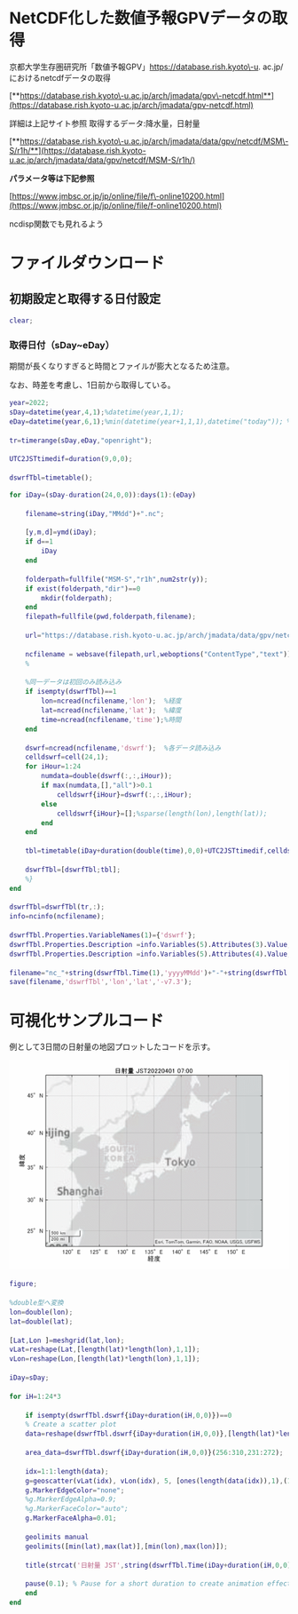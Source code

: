 
# NetCDF化した数値予報GPVデータの取得

京都大学生存圏研究所「数値予報GPV」https://database.rish.kyoto\-u. ac.jp/ におけるnetcdfデータの取得

[**https://database.rish.kyoto\-u.ac.jp/arch/jmadata/gpv\-netcdf.html**](https://database.rish.kyoto-u.ac.jp/arch/jmadata/gpv-netcdf.html)

詳細は上記サイト参照
取得するデータ:降水量，日射量

[**https://database.rish.kyoto\-u.ac.jp/arch/jmadata/data/gpv/netcdf/MSM\-S/r1h/**](https://database.rish.kyoto-u.ac.jp/arch/jmadata/data/gpv/netcdf/MSM-S/r1h/)

**パラメータ等は下記参照**

[https://www.jmbsc.or.jp/jp/online/file/f\-online10200.html](https://www.jmbsc.or.jp/jp/online/file/f-online10200.html)

ncdisp関数でも見れるよう

# ファイルダウンロード
## 初期設定と取得する日付設定
```matlab
clear;
```
### 取得日付（sDay~eDay）

期間が長くなりすぎると時間とファイルが膨大となるため注意。


なお、時差を考慮し、1日前から取得している。

```matlab
year=2022;
sDay=datetime(year,4,1);%datetime(year,1,1);
eDay=datetime(year,6,1);%min(datetime(year+1,1,1),datetime("today")); % 今年を入れた場合に前日になるように変更

tr=timerange(sDay,eDay,"openright");

UTC2JSTtimedif=duration(9,0,0);

dswrfTbl=timetable();
```

```matlab
for iDay=(sDay-duration(24,0,0)):days(1):(eDay)
  
    filename=string(iDay,"MMdd")+".nc";    
     
    [y,m,d]=ymd(iDay);
    if d==1
        iDay
    end

    folderpath=fullfile("MSM-S","r1h",num2str(y));
    if exist(folderpath,"dir")==0
        mkdir(folderpath);
    end
    filepath=fullfile(pwd,folderpath,filename);

    url="https://database.rish.kyoto-u.ac.jp/arch/jmadata/data/gpv/netcdf/MSM-S/r1h/"+num2str(y,"%4d")+"/"+filename;

    ncfilename = websave(filepath,url,weboptions("ContentType","text"));
    %
    
    %同一データは初回のみ読み込み
    if isempty(dswrfTbl)==1
        lon=ncread(ncfilename,'lon');  %経度
        lat=ncread(ncfilename,'lat');  %緯度
        time=ncread(ncfilename,'time');%時間
    end

    dswrf=ncread(ncfilename,'dswrf');  %各データ読み込み
    celldswrf=cell(24,1);
    for iHour=1:24
        numdata=double(dswrf(:,:,iHour));
        if max(numdata,[],"all")>0.1
            celldswrf{iHour}=dswrf(:,:,iHour);
        else
            celldswrf{iHour}=[];%sparse(length(lon),length(lat));
        end
    end   

    tbl=timetable(iDay+duration(double(time),0,0)+UTC2JSTtimedif,celldswrf);

    dswrfTbl=[dswrfTbl;tbl];    
    %}
end

dswrfTbl=dswrfTbl(tr,:);
info=ncinfo(ncfilename);

dswrfTbl.Properties.VariableNames(1)={'dswrf'};
dswrfTbl.Properties.Description =info.Variables(5).Attributes(3).Value; %dswrfの説明(日射量)
dswrfTbl.Properties.Description =info.Variables(5).Attributes(4).Value; %dswrfの単位

filename="nc_"+string(dswrfTbl.Time(1),'yyyyMMdd')+"-"+string(dswrfTbl.Time(end),'yyyyMMdd')+".mat";
save(filename,'dswrfTbl','lon','lat','-v7.3');

```
# 可視化サンプルコード

例として3日間の日射量の地図プロットしたコードを示す。

![サンプル](sample.gif)

```matlab
figure;

%double型へ変換
lon=double(lon); 
lat=double(lat);

[Lat,Lon ]=meshgrid(lat,lon);
vLat=reshape(Lat,[length(lat)*length(lon),1,1]);
vLon=reshape(Lon,[length(lat)*length(lon),1,1]);

iDay=sDay;

for iH=1:24*3
    
    if isempty(dswrfTbl.dswrf{iDay+duration(iH,0,0)})==0
    % Create a scatter plot
    data=reshape(dswrfTbl.dswrf{iDay+duration(iH,0,0)},[length(lat)*length(lon),1,1]);
    
    area_data=dswrfTbl.dswrf{iDay+duration(iH,0,0)}(256:310,231:272);

    idx=1:1:length(data);
    g=geoscatter(vLat(idx), vLon(idx), 5, [ones(length(data(idx)),1),(1-(data(idx)/1000)).*ones(length(data(idx)),2)],'filled');%scatterm ones(length(data(idx)),2)-data(idx)/max(data)
    g.MarkerEdgeColor="none";
    %g.MarkerEdgeAlpha=0.9;
    %g.MarkerFaceColor="auto";
    g.MarkerFaceAlpha=0.01;
    
    geolimits manual
    geolimits([min(lat),max(lat)],[min(lon),max(lon)]);

    title(strcat('日射量 JST',string(dswrfTbl.Time(iDay+duration(iH,0,0)),"yyyyMMdd HH:mm")));
    
    pause(0.1); % Pause for a short duration to create animation effect
    end
end

```
